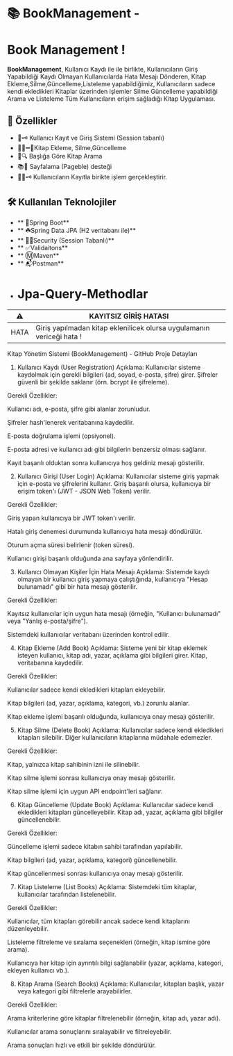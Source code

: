 # 📚 BookManagement -
# Book Management !

**BookManagement**, Kullanıcı Kaydı ile ile birlikte, Kullanıcıların Giriş Yapabildiği Kaydı Olmayan Kullanıcılarda 
Hata Mesajı Dönderen, Kitap Ekleme,Silme,Güncelleme,Listeleme yapabildiğimiz,
Kullanıcıların sadece kendi ekledikleri Kitaplar üzerinden işlemler Silme Güncelleme yapabildiği Arama ve Listeleme
Tüm Kullanıcıların erişim sağladığı Kitap Uygulaması.

## 🚀 Özellikler

- 🔐​🗝️ Kullanıcı Kayıt ve Giriş Sistemi (Session tabanlı)
- 📘➕​➖​💱​Kitap Ekleme, Silme,Güncelleme
- 🎩​🔍 Başlığa Göre Kitap Arama
- 📚​📖 Sayfalama (Pageble) desteği
- 🧑‍💻​🗝️ Kullanıcıların Kayıtla birikte işlem gerçekleştirir.

## 🛠️ Kullanılan Teknolojiler
- ** 🍃Spring Boot**
- ** ☘️Spring Data JPA (H2 veritabanı ile)**
- ** 👮🔑Security (Session Tabanlı)**
- ** ✅Validaitons**
- ** Ⓜ️Maven**
- ** 📬Postman**
- # Jpa-Query-Methodlar

 | ⚠️ | KAYITSIZ GİRİŞ HATASI  |
| ------------ | ------------ |
| HATA  | Giriş yapılmadan kitap eklenilicek olursa uygulamanın vericeği hata !  |
 
Kitap Yönetim Sistemi (BookManagement) - GitHub Proje Detayları
1. Kullanıcı Kaydı (User Registration)
Açıklama: Kullanıcılar sisteme kaydolmak için gerekli bilgileri (ad, soyad, e-posta, şifre) girer. Şifreler güvenli bir şekilde saklanır (örn. bcrypt ile şifreleme).

Gerekli Özellikler:

Kullanıcı adı, e-posta, şifre gibi alanlar zorunludur.

Şifreler hash'lenerek veritabanına kaydedilir.

E-posta doğrulama işlemi (opsiyonel).

E-posta adresi ve kullanıcı adı gibi bilgilerin benzersiz olması sağlanır.

Kayıt başarılı olduktan sonra kullanıcıya hoş geldiniz mesajı gösterilir.

2. Kullanıcı Girişi (User Login)
Açıklama: Kullanıcılar sisteme giriş yapmak için e-posta ve şifrelerini kullanır. Giriş başarılı olursa, kullanıcıya bir erişim token'ı (JWT - JSON Web Token) verilir.

Gerekli Özellikler:

Giriş yapan kullanıcıya bir JWT token'ı verilir.

Hatalı giriş denemesi durumunda kullanıcıya hata mesajı döndürülür.

Oturum açma süresi belirlenir (token süresi).

Kullanıcı girişi başarılı olduğunda ana sayfaya yönlendirilir.

3. Kullanıcı Olmayan Kişiler İçin Hata Mesajı
Açıklama: Sistemde kaydı olmayan bir kullanıcı giriş yapmaya çalıştığında, kullanıcıya "Hesap bulunamadı" gibi bir hata mesajı gösterilir.

Gerekli Özellikler:

Kayıtsız kullanıcılar için uygun hata mesajı (örneğin, "Kullanıcı bulunamadı" veya "Yanlış e-posta/şifre").

Sistemdeki kullanıcılar veritabanı üzerinden kontrol edilir.

4. Kitap Ekleme (Add Book)
Açıklama: Sisteme yeni bir kitap eklemek isteyen kullanıcı, kitap adı, yazar, açıklama gibi bilgileri girer. Kitap, veritabanına kaydedilir.

Gerekli Özellikler:

Kullanıcılar sadece kendi ekledikleri kitapları ekleyebilir.

Kitap bilgileri (ad, yazar, açıklama, kategori, vb.) zorunlu alanlar.

Kitap ekleme işlemi başarılı olduğunda, kullanıcıya onay mesajı gösterilir.

5. Kitap Silme (Delete Book)
Açıklama: Kullanıcılar sadece kendi ekledikleri kitapları silebilir. Diğer kullanıcıların kitaplarına müdahale edemezler.

Gerekli Özellikler:

Kitap, yalnızca kitap sahibinin izni ile silinebilir.

Kitap silme işlemi sonrası kullanıcıya onay mesajı gösterilir.

Kitap silme işlemi için uygun API endpoint'leri sağlanır.

6. Kitap Güncelleme (Update Book)
Açıklama: Kullanıcılar sadece kendi ekledikleri kitapları güncelleyebilir. Kitap adı, yazar, açıklama gibi bilgiler güncellenebilir.

Gerekli Özellikler:

Güncelleme işlemi sadece kitabın sahibi tarafından yapılabilir.

Kitap bilgileri (ad, yazar, açıklama, kategori) güncellenebilir.

Kitap güncellenmesi sonrası kullanıcıya onay mesajı gösterilir.

7. Kitap Listeleme (List Books)
Açıklama: Sistemdeki tüm kitaplar, kullanıcılar tarafından listelenebilir.

Gerekli Özellikler:

Kullanıcılar, tüm kitapları görebilir ancak sadece kendi kitaplarını düzenleyebilir.

Listeleme filtreleme ve sıralama seçenekleri (örneğin, kitap ismine göre arama).

Kullanıcıya her kitap için ayrıntılı bilgi sağlanabilir (yazar, açıklama, kategori, ekleyen kullanıcı vb.).

8. Kitap Arama (Search Books)
Açıklama: Kullanıcılar, kitapları başlık, yazar veya kategori gibi filtrelerle arayabilirler.

Gerekli Özellikler:

Arama kriterlerine göre kitaplar filtrelenebilir (örneğin, kitap adı, yazar adı).

Kullanıcılar arama sonuçlarını sıralayabilir ve filtreleyebilir.

Arama sonuçları hızlı ve etkili bir şekilde döndürülür.

 
